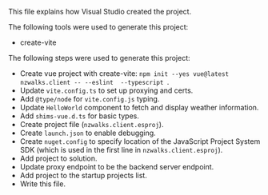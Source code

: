 This file explains how Visual Studio created the project.

The following tools were used to generate this project:
- create-vite

The following steps were used to generate this project:
- Create vue project with create-vite: `npm init --yes vue@latest nzwalks.client -- --eslint  --typescript `.
- Update `vite.config.ts` to set up proxying and certs.
- Add `@type/node` for `vite.config.js` typing.
- Update `HelloWorld` component to fetch and display weather information.
- Add `shims-vue.d.ts` for basic types.
- Create project file (`nzwalks.client.esproj`).
- Create `launch.json` to enable debugging.
- Create `nuget.config` to specify location of the JavaScript Project System SDK (which is used in the first line in `nzwalks.client.esproj`).
- Add project to solution.
- Update proxy endpoint to be the backend server endpoint.
- Add project to the startup projects list.
- Write this file.
